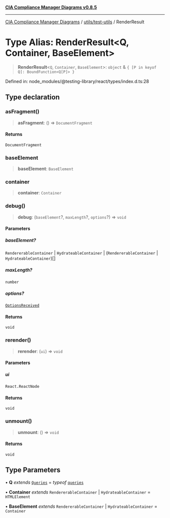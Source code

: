 [**CIA Compliance Manager Diagrams v0.8.5**](../../../README.md)

***

[CIA Compliance Manager Diagrams](../../../modules.md) / [utils/test-utils](../README.md) / RenderResult

# Type Alias: RenderResult\<Q, Container, BaseElement\>

> **RenderResult**\<`Q`, `Container`, `BaseElement`\>: `object` & `{ [P in keyof Q]: BoundFunction<Q[P]> }`

Defined in: node\_modules/@testing-library/react/types/index.d.ts:28

## Type declaration

### asFragment()

> **asFragment**: () => `DocumentFragment`

#### Returns

`DocumentFragment`

### baseElement

> **baseElement**: `BaseElement`

### container

> **container**: `Container`

### debug()

> **debug**: (`baseElement`?, `maxLength`?, `options`?) => `void`

#### Parameters

##### baseElement?

`RendererableContainer` | `HydrateableContainer` | (`RendererableContainer` \| `HydrateableContainer`)[]

##### maxLength?

`number`

##### options?

[`OptionsReceived`](../namespaces/prettyFormat/type-aliases/OptionsReceived.md)

#### Returns

`void`

### rerender()

> **rerender**: (`ui`) => `void`

#### Parameters

##### ui

`React.ReactNode`

#### Returns

`void`

### unmount()

> **unmount**: () => `void`

#### Returns

`void`

## Type Parameters

• **Q** *extends* [`Queries`](../interfaces/Queries.md) = *typeof* [`queries`](../namespaces/queries/README.md)

• **Container** *extends* `RendererableContainer` \| `HydrateableContainer` = `HTMLElement`

• **BaseElement** *extends* `RendererableContainer` \| `HydrateableContainer` = `Container`
